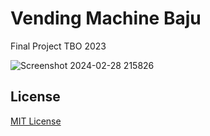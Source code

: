 # Vending Machine Baju

Final Project TBO 2023

![Screenshot 2024-02-28 215826](https://github.com/mdprana/WhatsApp-OTP-Spammer/assets/95018619/85d10a37-1a57-462f-b3ce-6875ee943552)

## License

[MIT License](LICENSE.md)
